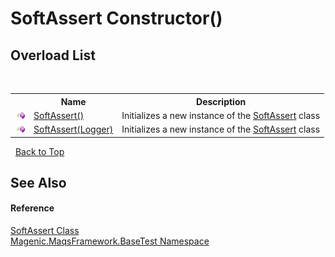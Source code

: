 # SoftAssert Constructor()
 


## Overload List
&nbsp;<table><tr><th></th><th>Name</th><th>Description</th></tr><tr><td>![Public method](media/pubmethod.gif "Public method")</td><td><a href="#/MAQS_4/BaseTest_AUTOGENERATED/SoftAssert_Constructor">SoftAssert()</a></td><td>
Initializes a new instance of the <a href="#/MAQS_4/BaseTest_AUTOGENERATED/SoftAssert_Class">SoftAssert</a> class</td></tr><tr><td>![Public method](media/pubmethod.gif "Public method")</td><td><a href="#/MAQS_4/BaseTest_AUTOGENERATED/SoftAssert_Constructor_(Logger)">SoftAssert(Logger)</a></td><td>
Initializes a new instance of the <a href="#/MAQS_4/BaseTest_AUTOGENERATED/SoftAssert_Class">SoftAssert</a> class</td></tr></table>&nbsp;
<a href="#softassert-constructor">Back to Top</a>

## See Also


#### Reference
<a href="#/MAQS_4/BaseTest_AUTOGENERATED/SoftAssert_Class">SoftAssert Class</a><br /><a href="#/MAQS_4/BaseTest_AUTOGENERATED/Magenic-MaqsFramework-BaseTest_Namespace">Magenic.MaqsFramework.BaseTest Namespace</a><br />